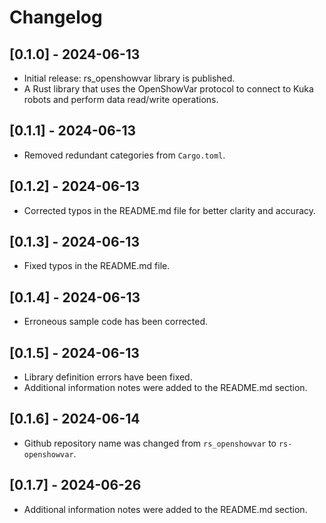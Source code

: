 # Changelog

## [0.1.0] - 2024-06-13

- Initial release: rs_openshowvar library is published.
- A Rust library that uses the OpenShowVar protocol to connect to Kuka robots and perform data read/write operations.

## [0.1.1] - 2024-06-13

- Removed redundant categories from `Cargo.toml`.

## [0.1.2] - 2024-06-13

- Corrected typos in the README.md file for better clarity and accuracy.

## [0.1.3] - 2024-06-13

- Fixed typos in the README.md file.

## [0.1.4] - 2024-06-13

- Erroneous sample code has been corrected.

## [0.1.5] - 2024-06-13

- Library definition errors have been fixed.
- Additional information notes were added to the README.md section.

## [0.1.6] - 2024-06-14

- Github repository name was changed from `rs_openshowvar` to `rs-openshowvar`.

## [0.1.7] - 2024-06-26

- Additional information notes were added to the README.md section.
